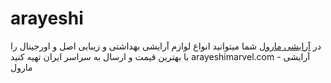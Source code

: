 # arayeshi
در [آرایشی مارول](https://arayeshimarvel.com)
 شما میتوانید انواع لوازم آرایشی بهداشتی و زیبایی اصل و اورجینال را با بهترین قیمت و ارسال به سراسر ایران تهیه کنید 
 arayeshimarvel.com - آرایشی مارول
